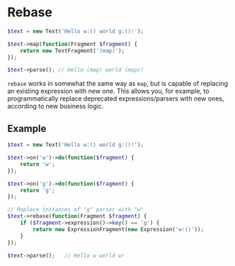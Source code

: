 # Rebase
```php
$text = new Text('Hello w:() world g:()!');

$text->map(function(Fragment $fragment) {
	return new TextFragment('(map)');
});

$text->parse(); // Hello (map) world (map)!
```

`rebase` works in somewhat the same way as `map`, but is capable of replacing an existing expression with new one. This allows you, for example, to programmatically replace deprecated expressions/parsers with new ones, according to new business logic.

## Example
```php
$text = new Text('Hello w:() world g:()!');

$text->on('w')->do(function($fragment) {
	return 'w';
});

$text->on('g')->do(function($fragment) {
	return 'g';
});

// Replace instances of "g" parser with "w"
$text->rebase(function(Fragment $fragment) {
	if ($fragment->expression()->key() == 'g') {
		return new ExpressionFragment(new Expression('w:()'));
	}
});

$text->parse();   // Hello w world w!
```